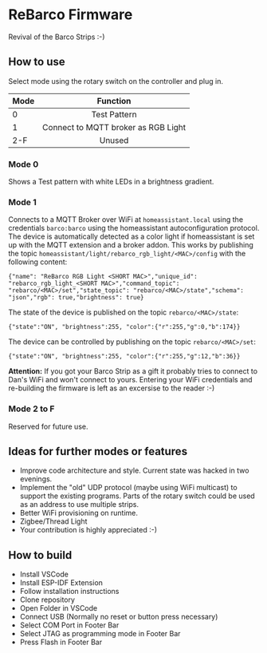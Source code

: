 # ReBarco Firmware

Revival of the Barco Strips :-)


## How to use

Select mode using the rotary switch on the controller and plug in.

| Mode   |      Function      |
|----------|:-------------:|
| 0 |  Test Pattern |
| 1 |    Connect to MQTT broker as RGB Light   |
| 2-F | Unused |

### Mode 0
Shows a Test pattern with white LEDs in a brightness gradient.

### Mode 1
Connects to a MQTT Broker over WiFi at ```homeassistant.local``` using the credentials ```barco:barco``` using the homeassistant autoconfiguration protocol.
The device is automatically detected as a color light if homeassistant is set up with the MQTT extension and a broker addon. 
This works by publishing the topic ```homeassistant/light/rebarco_rgb_light/<MAC>/config``` with the following content:
```
{"name": "ReBarco RGB Light <SHORT MAC>","unique_id": "rebarco_rgb_light_<SHORT MAC>","command_topic": "rebarco/<MAC>/set","state_topic": "rebarco/<MAC>/state","schema": "json","rgb": true,"brightness": true}
```

The state of the device is published on the topic ```rebarco/<MAC>/state```:
```
{"state":"ON", "brightness":255, "color":{"r":255,"g":0,"b":174}}
```

The device can be controlled by publishing on the topic ```rebarco/<MAC>/set```:
```
{"state":"ON", "brightness":255, "color":{"r":255,"g":12,"b":36}}
```

**Attention:** If you got your Barco Strip as a gift it probably tries to connect to Dan's WiFi and won't connect to yours.
Entering your WiFi credentials and re-building the firmware is left as an excersise to the reader :-)


### Mode 2 to F
Reserved for future use.

## Ideas for further modes or features
- Improve code architecture and style. Current state was hacked in two evenings.
- Implement the "old" UDP protocol (maybe using WiFi multicast) to support the existing programs. Parts of the rotary switch could be used as an address to use multiple strips.
- Better WiFi provisioning on runtime.
- Zigbee/Thread Light
- Your contribution is highly appreciated :-)

## How to build

- Install VSCode
- Install ESP-IDF Extension
- Follow installation instructions
- Clone repository
- Open Folder in VSCode
- Connect USB (Normally no reset or button press necessary)
- Select COM Port in Footer Bar
- Select JTAG as programming mode in Footer Bar
- Press Flash in Footer Bar
